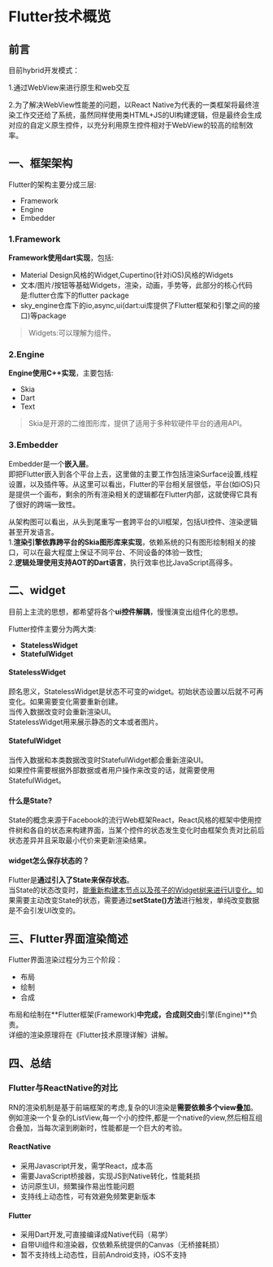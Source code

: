 # Flutter技术概览

## 前言

目前hybrid开发模式：

1.通过WebView来进行原生和web交互

2.为了解决WebView性能差的问题，以React Native为代表的一类框架将最终渲染工作交还给了系统，虽然同样使用类HTML+JS的UI构建逻辑，但是最终会生成对应的自定义原生控件，以充分利用原生控件相对于WebView的较高的绘制效率。

## 一、框架架构
Flutter的架构主要分成三层:
- Framework 
- Engine
- Embedder

### 1.Framework
**Framework使用dart实现**，包括:  
- Material Design风格的Widget,Cupertino(针对iOS)风格的Widgets
- 文本/图片/按钮等基础Widgets，渲染，动画，手势等，此部分的核心代码是:flutter仓库下的flutter package
- sky_engine仓库下的io,async,ui(dart:ui库提供了Flutter框架和引擎之间的接口)等package
> Widgets:可以理解为组件。

### 2.Engine
**Engine使用C++实现**，主要包括:
- Skia
- Dart
- Text
  
> Skia是开源的二维图形库，提供了适用于多种软硬件平台的通用API。

### 3.Embedder

Embedder是一个**嵌入层**。  
即把Flutter嵌入到各个平台上去，这里做的主要工作包括渲染Surface设置,线程设置，以及插件等。从这里可以看出，Flutter的平台相关层很低，平台(如iOS)只是提供一个画布，剩余的所有渲染相关的逻辑都在Flutter内部，这就使得它具有了很好的跨端一致性。
  
 从架构图可以看出，从头到尾重写一套跨平台的UI框架，包括UI控件、渲染逻辑甚至开发语言。  
 1.**渲染引擎依靠跨平台的Skia图形库来实现**，依赖系统的只有图形绘制相关的接口，可以在最大程度上保证不同平台、不同设备的体验一致性;  
 2.**逻辑处理使用支持AOT的Dart语言**，执行效率也比JavaScript高得多。
 
## 二、widget
 
 目前上主流的思想，都希望将各个**ui控件解耦**，慢慢演变出组件化的思想。
   
   Flutter控件主要分为两大类:
   - **StatelessWidget**
   - **StatefulWidget**
 

#### StatelessWidget
顾名思义，StatelessWidget是状态不可变的widget。初始状态设置以后就不可再变化。如果需要变化需要重新创建。  
当传入数据改变时会重新渲染UI。  
StatelessWidget用来展示静态的文本或者图片。

#### StatefulWidget
当传入数据和本类数据改变时StatefulWidget都会重新渲染UI。  
如果控件需要根据外部数据或者用户操作来改变的话，就需要使用StatefulWidget。

#### 什么是State?
State的概念来源于Facebook的流行Web框架React，React风格的框架中使用控件树和各自的状态来构建界面，当某个控件的状态发生变化时由框架负责对比前后状态差异并且采取最小代价来更新渲染结果。

#### widget怎么保存状态的？
Flutter是**通过引入了State来保存状态**。  
当State的状态改变时，<u>能重新构建本节点以及孩子的Widget树来进行UI变化。</u>如果需要主动改变State的状态，需要通过**setState()方法**进行触发，单纯改变数据是不会引发UI改变的。

## 三、Flutter界面渲染简述
Flutter界面渲染过程分为三个阶段：
- 布局
- 绘制
- 合成

布局和绘制在**Flutter框架(Framework)**中完成，合成则交由**引擎(Engine)**负责。  
详细的渲染原理将在《Flutter技术原理详解》讲解。

## 四、总结
### Flutter与ReactNative的对比
RN的渲染机制是基于前端框架的考虑,复杂的UI渲染是**需要依赖多个view叠加**。  
例如渲染一个复杂的ListView,每一个小的控件,都是一个native的view,然后相互组合叠加，当每次滚到刷新时，性能都是一个巨大的考验。
#### ReactNative

- 采用Javascript开发，需学React，成本高
- 需要JavaScript桥接器，实现JS到Native转化，性能耗损
- 访问原生UI，频繁操作易出性能问题 
- 支持线上动态性，可有效避免频繁更新版本

#### Flutter

- 采用Dart开发,可直接编译成Native代码（易学）
- 自带UI组件和渲染器，仅依赖系统提供的Canvas（无桥接耗损）
- 暂不支持线上动态性，目前Android支持，iOS不支持
